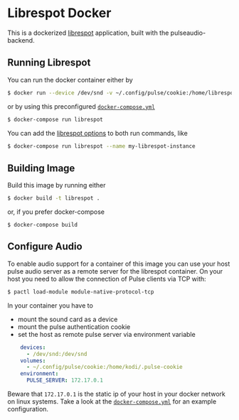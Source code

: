 # Librespot Docker

This is a dockerized [librespot](https://github.com/librespot-org/librespot) application, built with the pulseaudio-backend.

## Running Librespot

You can run the docker container either by

```bash
$ docker run --device /dev/snd -v ~/.config/pulse/cookie:/home/librespot/.pulse-cookie -e PULSE_SERVER=172.17.0.1 librespot
```
or by using this preconfigured [`docker-compose.yml`](docker-compose.yml)
```bash
$ docker-compose run librespot
```

You can add the [librespot options](https://github.com/librespot-org/librespot/wiki/Options) to both run commands, like
```bash
$ docker-compose run librespot --name my-librespot-instance
```


## Building Image

Build this image by running either

```bash
$ docker build -t librespot .
```

or, if you prefer docker-compose

```
$ docker-compose build
```


## Configure Audio

To enable audio support for a container of this image you can use your host pulse audio server as a remote server for the librespot container.
On your host you need to allow the connection of Pulse clients via TCP with:
```bash
$ pactl load-module module-native-protocol-tcp
```
In your container you have to
* mount the sound card as a device
* mount the pulse authentication cookie
* set the host as remote pulse server via environment variable

```yml
    devices:
      - /dev/snd:/dev/snd
    volumes:
      - ~/.config/pulse/cookie:/home/kodi/.pulse-cookie
    environment:
      PULSE_SERVER: 172.17.0.1
```

Beware that `172.17.0.1` is the static ip of your host in your docker network on linux systems.
Take a look at the [`docker-compose.yml`](docker-compose.yml) for an example configuration.
